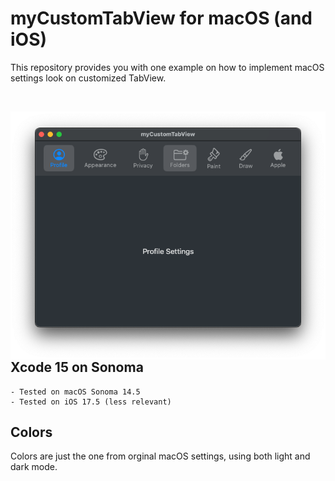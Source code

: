 # myCustomTabView for macOS (and iOS)

This repository provides you with one example on how to implement macOS settings look on customized TabView.

<br>

<a ref="https://github.com/jmuzet/myCustomTabView/blob/main/pic/myCustomTabView.png"><img align="right" src="https://github.com/jmuzet/myCustomTabView/blob/main/pic/myCustomTabView.png"></a>

<br>

## Xcode 15 on Sonoma

    - Tested on macOS Sonoma 14.5
    - Tested on iOS 17.5 (less relevant)

## Colors

Colors are just the one from orginal macOS settings, using both light and dark mode.
